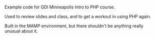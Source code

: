 Example code for GDI Minneapolis Intro to PHP course.

Used to review slides and class, and to get a workout in using PHP
again.

Built in the MAMP environment, but there shouldn't be anything really
unusual about it.
